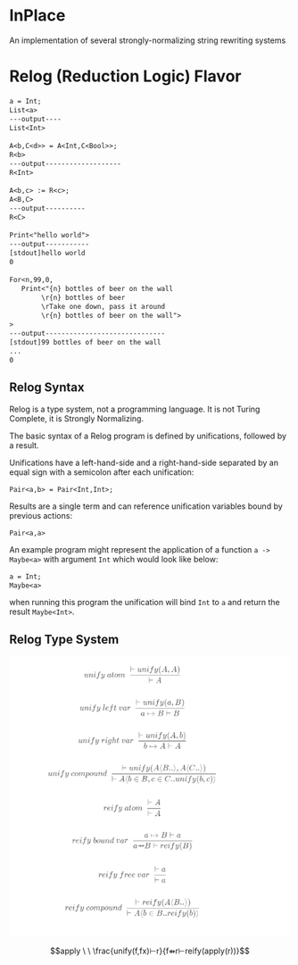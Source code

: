# InPlace
An implementation of several strongly-normalizing string rewriting systems

# Relog (Reduction Logic) Flavor

```relog
a = Int;
List<a>
---output----
List<Int>

A<b,C<d>> = A<Int,C<Bool>>;
R<b>
---output-------------------
R<Int>

A<b,c> := R<c>;
A<B,C>
---output----------
R<C>

Print<"hello world">
---output-----------
[stdout]hello world
0

For<n,99,0,
   Print<"{n} bottles of beer on the wall
        \r{n} bottles of beer
        \rTake one down, pass it around
        \r{n} bottles of beer on the wall">
>
---output------------------------------
[stdout]99 bottles of beer on the wall
...
0
```

## Relog Syntax

Relog is a type system, not a programming language. It is not Turing Complete, it is Strongly Normalizing.

The basic syntax of a Relog program is defined by unifications, followed by a result.

Unifications have a left-hand-side and a right-hand-side separated by an equal sign with a semicolon after each unification:

```
Pair<a,b> = Pair<Int,Int>;
```

Results are a single term and can reference unification variables bound by previous actions:

```
Pair<a,a>
```

An example program might represent the application of a function `a -> Maybe<a>` with argument `Int` which would look like below:

```
a = Int;
Maybe<a>
```

when running this program the unification will bind `Int` to `a` and return the result `Maybe<Int>`.

## Relog Type System

![Reduction](https://github.com/andrew-johnson-4/InPlace/blob/main/unifyreify.png)

$$apply \ \ \frac{unify(f,fx)⊢r}{f⇻r⊢reify(apply(r))}$$
